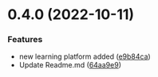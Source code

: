 # 0.4.0 (2022-10-11)


### Features

* new learning platform added ([e9b84ca](https://github.com/Panquesito7/free-Web3-resources/commit/e9b84ca97bdb932b265d121c533884e3ee7bb1f3))
* Update Readme.md ([64aa9e9](https://github.com/Panquesito7/free-Web3-resources/commit/64aa9e93180038a90435ee1ef034fb822ec51ee4))




